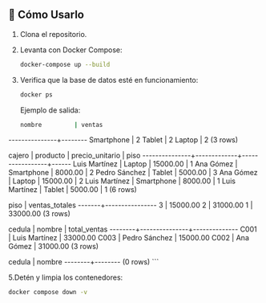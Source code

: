 ## 🚀 Cómo Usarlo

1. Clona el repositorio.
2. Levanta con Docker Compose:
   ```bash
   docker-compose up --build
   ```
4. Verifica que la base de datos esté en funcionamiento:
   ```bash
   docker ps
   ```

   Ejemplo de salida:
   ```bash
   nombre         | ventas
---------------+--------
Smartphone     |      2
Tablet         |      2
Laptop         |      2
(3 rows)

   cajero      |  producto   | precio_unitario | piso
---------------+-------------+-----------------+------
 Luis Martínez | Laptop      |        15000.00 |    1
 Ana Gómez     | Smartphone  |         8000.00 |    2
 Pedro Sánchez | Tablet      |         5000.00 |    3
 Ana Gómez     | Laptop      |        15000.00 |    2
 Luis Martínez | Smartphone  |         8000.00 |    1
 Luis Martínez | Tablet      |         5000.00 |    1
(6 rows)

 piso | ventas_totales
-------+----------------
    3 |       15000.00
    2 |       31000.00
    1 |       33000.00
(3 rows)

 cedula |    nombre     | total_ventas
--------+---------------+--------------
 C001   | Luis Martínez |     33000.00
 C003   | Pedro Sánchez |     15000.00
 C002   | Ana Gómez     |     31000.00
(3 rows)

 cedula | nombre
--------+--------
(0 rows)
    ```




5.Detén y limpia los contenedores:
   ```bash
   docker compose down -v
   ```
      
   

